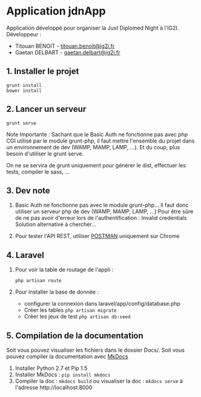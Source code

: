 # Application jdnApp

Application développé pour organiser la Just Diplomed Night à l'IG2I.
Développeur :
    
* Titouan BENOIT - titouan.benoit@ig2i.fr
* Gaetan DELBART - gaetan.delbart@ig2i.fr

## 1. Installer le projet

    grunt install
    bower install

## 2. Lancer un serveur

    grunt serve

Note Importante : Sachant que le Basic Auth ne fonctionne pas avec php CGI utilisé par le module grunt-php, il faut mettre l'ensemble du projet dans un environnement de dev (WAMP, MAMP, LAMP, ...). Et du coup, plus besoin d'utiliser le grunt serve.

On ne se servira de grunt uniquement pour générer le dist, effectuer les tests, compiler le sass, ...

## 3. Dev note

1. Basic Auth ne fonctionne pas avec le module grunt-php... Il faut donc utiliser un serveur php de dev (WAMP, MAMP, LAMP, ...) Pour être sûre de ne pas avoir d'erreur lors de l'authentification : Invalid credentials Solution alternative à chercher...

2. Pour tester l'API REST, utiliser [POSTMAN](http://www.getpostman.com/) uniquement sur Chrome

## 4. Laravel

1. Pour voir la table de routage de l'appli :

    `php artisan route`

2. Pour installer la base de donnée :

    * configurer la connexion dans laravel/app/config/database.php
    * Créer les tables `php artisan migrate`
    * Créer les jeux de test `php artisan db:seed`

## 5. Compilation de la documentation

Soit vous pouvez visualiser les fichiers dans le dossier Docs/.
Soit vous pouvez compiler la documentation avec [MkDocs](http://www.mkdocs.org/)

1. Installer Python 2.7 et Pip 1.5
2. Installer MkDocs : `pip install mkdocs`
3. Compiler la doc : `mkdocs build` ou visualiser la doc : `mkdocs serve` à l'adresse http://localhost:8000